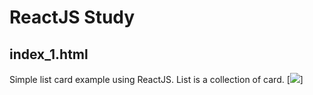 # ReactJS Study

## index_1.html
Simple list card example using ReactJS. List is a collection of card.
[<img src="http://i.imgur.com/Zorkx5F.png">]
